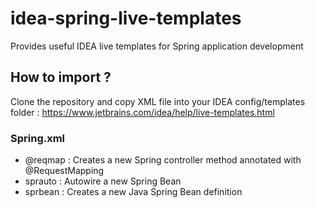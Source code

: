 # idea-spring-live-templates
Provides useful IDEA live templates for Spring application development


## How to import ?

Clone the repository and copy XML file into your IDEA config/templates folder : 
https://www.jetbrains.com/idea/help/live-templates.html

### Spring.xml
* @reqmap : Creates a new Spring controller method annotated with @RequestMapping
* sprauto : Autowire a new Spring Bean
* sprbean : Creates a new Java Spring Bean definition
